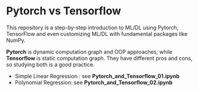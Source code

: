# Pytorch vs Tensorflow

This repository is a step-by-step introduction to ML/DL using Pytorch, TensorFlow and even customizing ML/DL with fundamental packages like NumPy.

<b>Pytorch</b> is dynamic computation graph and OOP approaches, while <b>Tensorflow</b> is static computation graph. They have different pros and cons, so studying both is a good practice.

<ul>
<li> Simple Linear Regression : see <b>Pytorch_and_Tensorflow_01.ipynb</b> </li>
<li> Polynomial Regression: see <b>Pytorch_and_Tensorflow_02.ipynb </b> </li>
</ul>

